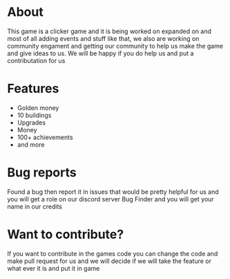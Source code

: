 # About

This game is a clicker game and it is being worked on expanded on and most of all adding events and stuff like that, we also are working on community engament and getting our community to help us make the game and give ideas to us. We will be happy if you do help us and put a contributation for us

# Features

- Golden money
- 10 buildings
- Upgrades
- Money
- 100+ achievements
- and more

# Bug reports

Found a bug then report it in issues that would be pretty helpful for us and you will get a role on our discord server Bug Finder and you will get your name in our credits
# Want to contribute?

If you want to contribute in the games code you can change the code and make pull request for us and we will decide if we will take the feature or what ever it is and put it in game
